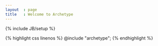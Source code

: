 ```yaml
---
layout  : page
title   : Welcome to Archetype
---
```

{% include JB/setup %}

{% highlight css linenos %}
@include "archetype";
{% endhighlight %}
